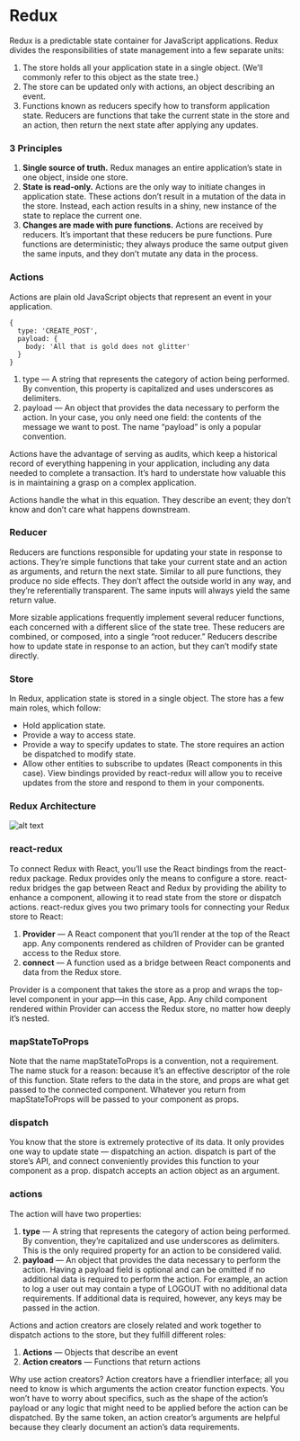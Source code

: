 <h1>Redux</h1>
Redux is a predictable state container for JavaScript applications. Redux divides the responsibilities of state management into a few separate units:

1) The store holds all your application state in a single object. (We’ll commonly refer to this object as the state tree.)
2) The store can be updated only with actions, an object describing an event.
3) Functions known as reducers specify how to transform application state. Reducers are functions that take the current state in the store and an action, then return the next state after applying any updates.

<h3>3 Principles</h3>
<ol>
  <li><strong>Single source of truth.</strong> Redux manages an entire application’s state in one object, inside one store.</li>
  <li><strong>State is read-only.</strong> Actions are the only way to initiate changes in application state. These actions don’t result in a mutation of the data in the store. Instead, each action results in a shiny, new instance of the state to replace the current one.</li>
  <li><strong>Changes are made with pure functions.</strong> Actions are received by reducers. It’s important that these reducers be pure functions. Pure functions are deterministic; they always produce the same output given the same inputs, and they don’t mutate any data in the process.</li>
</ol>

<h3>Actions</h3>
Actions are plain old JavaScript objects that represent an event in your application.

```
{
  type: 'CREATE_POST',
  payload: {
    body: 'All that is gold does not glitter'
  }
}
```

1) type — A string that represents the category of action being performed. By convention, this property is capitalized and uses underscores as delimiters.
2) payload — An object that provides the data necessary to perform the action. In your case, you only need one field: the contents of the message we want to post. The name “payload” is only a popular convention.

Actions have the advantage of serving as audits, which keep a historical record of everything happening in your application, including any data needed to complete a transaction. It’s hard to understate how valuable this is in maintaining a grasp on a complex application. 

Actions handle the what in this equation. They describe an event; they don’t know and don’t care what happens downstream.

<h3>Reducer</h3>
Reducers are functions responsible for updating your state in response to actions. They’re simple functions that take your current state and an action as arguments, and return the next state. Similar to all pure functions, they produce no side effects. They don’t affect the outside world in any way, and they’re referentially transparent. The same inputs will always yield the same return value.

More sizable applications frequently implement several reducer functions, each concerned with a different slice of the state tree. These reducers are combined, or composed, into a single “root reducer.” Reducers describe how to update state in response to an action, but they can’t modify state directly.

<h3>Store</h3>
In Redux, application state is stored in a single object. The store has a few main roles, which follow:
<ul>
  <li>Hold application state.</li>
  <li>Provide a way to access state.</li>
  <li>Provide a way to specify updates to state. The store requires an action be dispatched to modify state.</li>
  <li>Allow other entities to subscribe to updates (React components in this case). View bindings provided by react-redux will allow you to receive updates from the store and respond to them in your components.</li>
</ul>

<h3>Redux Architecture</h3>

![alt text](https://github.com/shakespete/redux/blob/dev/img/redux_arch.jpg)

<h3>react-redux</h3>
To connect Redux with React, you’ll use the React bindings from the react-redux package. Redux provides only the means to configure a store. react-redux bridges the gap between React and Redux by providing the ability to enhance a component, allowing it to read state from the store or dispatch actions. react-redux gives you two primary tools for connecting your Redux store to React:

<ol>
  <li><strong>Provider</strong> — A React component that you’ll render at the top of the React app. Any components rendered as children of Provider can be granted access to the Redux store.</li>
  <li><strong>connect</strong> — A function used as a bridge between React components and data from the Redux store.</li>
</ol>

Provider is a component that takes the store as a prop and wraps the top-level component in your app—in this case, App. Any child component rendered within Provider can access the Redux store, no matter how deeply it’s nested.

 <h3>mapStateToProps</h3>
 Note that the name mapStateToProps is a convention, not a requirement. The name stuck for a reason: because it’s an effective descriptor of the role of this function. State refers to the data in the store, and props are what get passed to the connected component. Whatever you return from mapStateToProps will be passed to your component as props.

<h3>dispatch</h3>
You know that the store is extremely protective of its data. It only provides one way to update state — dispatching an action. dispatch is part of the store’s API, and connect conveniently provides this function to your component as a prop. dispatch accepts an action object as an argument.

<h3>actions</h3>
The action will have two properties:
<ol>
  <li><strong>type</strong> — A string that represents the category of action being performed. By convention, they’re capitalized and use underscores as delimiters. This is the only required property for an action to be considered valid.</li>
  <li><strong>payload</strong> — An object that provides the data necessary to perform the action. Having a payload field is optional and can be omitted if no additional data is required to perform the action. For example, an action to log a user out may contain a type of LOGOUT with no additional data requirements. If additional data is required, however, any keys may be passed in the action. </li>
</ol>

Actions and action creators are closely related and work together to dispatch actions to the store, but they fulfill different roles:
<ol>
  <li><strong>Actions</strong> — Objects that describe an event</li>
  <li><strong>Action creators</strong> — Functions that return actions</li>
</ol>
Why use action creators? Action creators have a friendlier interface; all you need to know is which arguments the action creator function expects. You won’t have to worry about specifics, such as the shape of the action’s payload or any logic that might need to be applied before the action can be dispatched. By the same token, an action creator’s arguments are helpful because they clearly document an action’s data requirements.